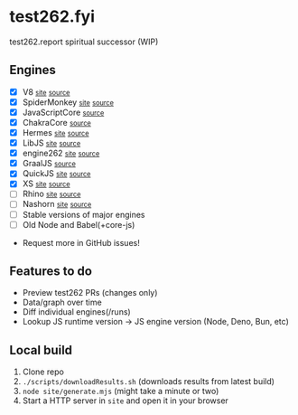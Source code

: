 # test262.fyi
test262.report spiritual successor (WIP)

## Engines
- [X] V8 <small>[site](https://v8.dev)</small> <small>[source](https://chromium.googlesource.com/v8/v8.git)</small>
- [X] SpiderMonkey <small>[site](https://spidermonkey.dev)</small> <small>[source](https://hg.mozilla.org/mozilla-central/file/tip/js)</small>
- [X] JavaScriptCore <small>[source](https://github.com/WebKit/WebKit/tree/main/Source/JavaScriptCore)</small>
- [X] ChakraCore <small>[source](https://github.com/chakra-core/ChakraCore)</small>
- [X] Hermes <small>[site](https://hermesengine.dev)</small> <small>[source](https://github.com/facebook/hermes)</small>
- [X] LibJS <small>[site](https://libjs.dev)</small> <small>[source](https://github.com/SerenityOS/serenity/tree/master/Userland/Libraries/LibJS)</small>
- [X] engine262 <small>[site](https://engine262.js.org)</small> <small>[source](https://github.com/engine262/engine262)</small>
- [X] GraalJS <small>[source](https://github.com/oracle/graaljs)</small>
- [X] QuickJS <small>[site](https://bellard.org/quickjs/)</small> <small>[source](https://github.com/facebook/hermes)</small>
- [X] XS <small>[site](https://www.moddable.com/)</small> <small>[source](https://github.com/Moddable-OpenSource/moddable)</small>
- [ ] Rhino <small>[site](https://mozilla.github.io/rhino/)</small> <small>[source](https://github.com/mozilla/rhino)</small>
- [ ] Nashorn <small>[site](https://openjdk.org/projects/nashorn/)</small> <small>[source](https://github.com/openjdk/nashorn)</small>
- [ ] Stable versions of major engines
- [ ] Old Node and Babel(+core-js)
- Request more in GitHub issues!

## Features to do
- Preview test262 PRs (changes only)
- Data/graph over time
- Diff individual engines(/runs)
- Lookup JS runtime version -> JS engine version (Node, Deno, Bun, etc)

## Local build
1. Clone repo
2. `./scripts/downloadResults.sh` (downloads results from latest build)
3. `node site/generate.mjs` (might take a minute or two)
4. Start a HTTP server in `site` and open it in your browser
